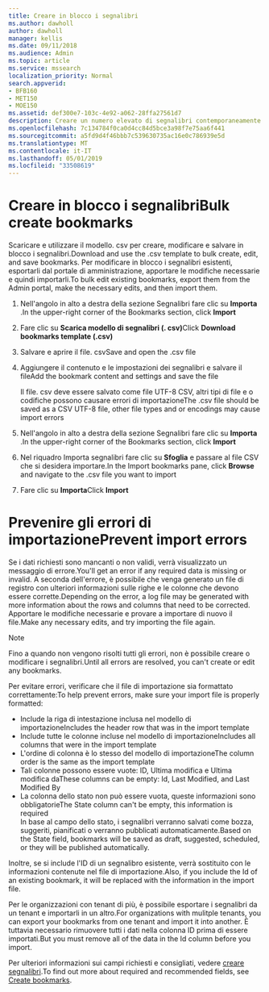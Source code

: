 ```yaml
---
title: Creare in blocco i segnalibri
ms.author: dawholl
author: dawholl
manager: kellis
ms.date: 09/11/2018
ms.audience: Admin
ms.topic: article
ms.service: mssearch
localization_priority: Normal
search.appverid:
- BFB160
- MET150
- MOE150
ms.assetid: def300e7-103c-4e92-a062-28ffa27561d7
description: Creare un numero elevato di segnalibri contemporaneamente con gli strumenti di importazione per il portale di amministrazione di Microsoft Search
ms.openlocfilehash: 7c134784f0ca0d4cc84d5bce3a98f7e75aa6f441
ms.sourcegitcommit: a5fd9d4f46bbb7c539630735ac16e0c786939e5d
ms.translationtype: MT
ms.contentlocale: it-IT
ms.lasthandoff: 05/01/2019
ms.locfileid: "33508619"
---
```

# <a name="bulk-create-bookmarks"></a><span data-ttu-id="1c2df-103">Creare in blocco i segnalibri</span><span class="sxs-lookup"><span data-stu-id="1c2df-103">Bulk create bookmarks</span></span>

<span data-ttu-id="1c2df-104">Scaricare e utilizzare il modello. csv per creare, modificare e salvare in blocco i segnalibri.</span><span class="sxs-lookup"><span data-stu-id="1c2df-104">Download and use the .csv template to bulk create, edit, and save bookmarks.</span></span> <span data-ttu-id="1c2df-105">Per modificare in blocco i segnalibri esistenti, esportarli dal portale di amministrazione, apportare le modifiche necessarie e quindi importarli.</span><span class="sxs-lookup"><span data-stu-id="1c2df-105">To bulk edit existing bookmarks, export them from the Admin portal, make the necessary edits, and then import them.</span></span>
  
1. <span data-ttu-id="1c2df-106">Nell'angolo in alto a destra della sezione Segnalibri fare clic su **Importa** .</span><span class="sxs-lookup"><span data-stu-id="1c2df-106">In the upper-right corner of the Bookmarks section, click **Import**</span></span>
    
2. <span data-ttu-id="1c2df-107">Fare clic su **Scarica modello di segnalibri (. csv)**</span><span class="sxs-lookup"><span data-stu-id="1c2df-107">Click **Download bookmarks template (.csv)**</span></span>
    
3. <span data-ttu-id="1c2df-108">Salvare e aprire il file. csv</span><span class="sxs-lookup"><span data-stu-id="1c2df-108">Save and open the .csv file</span></span>
    
4. <span data-ttu-id="1c2df-109">Aggiungere il contenuto e le impostazioni dei segnalibri e salvare il file</span><span class="sxs-lookup"><span data-stu-id="1c2df-109">Add the bookmark content and settings and save the file</span></span>

    <span data-ttu-id="1c2df-110">Il file. csv deve essere salvato come file UTF-8 CSV, altri tipi di file e o codifiche possono causare errori di importazione</span><span class="sxs-lookup"><span data-stu-id="1c2df-110">The .csv file should be saved as a CSV UTF-8 file, other file types and or encodings may cause import errors</span></span>
    
5. <span data-ttu-id="1c2df-111">Nell'angolo in alto a destra della sezione Segnalibri fare clic su **Importa** .</span><span class="sxs-lookup"><span data-stu-id="1c2df-111">In the upper-right corner of the Bookmarks section, click **Import**</span></span>
    
6. <span data-ttu-id="1c2df-112">Nel riquadro Importa segnalibri fare clic su **Sfoglia** e passare al file CSV che si desidera importare.</span><span class="sxs-lookup"><span data-stu-id="1c2df-112">In the Import bookmarks pane, click **Browse** and navigate to the .csv file you want to import</span></span> 
    
7. <span data-ttu-id="1c2df-113">Fare clic su **Importa**</span><span class="sxs-lookup"><span data-stu-id="1c2df-113">Click **Import**</span></span>

# <a name="prevent-import-errors"></a><span data-ttu-id="1c2df-114">Prevenire gli errori di importazione</span><span class="sxs-lookup"><span data-stu-id="1c2df-114">Prevent import errors</span></span>      
<span data-ttu-id="1c2df-115">Se i dati richiesti sono mancanti o non validi, verrà visualizzato un messaggio di errore.</span><span class="sxs-lookup"><span data-stu-id="1c2df-115">You'll get an error if any required data is missing or invalid.</span></span> <span data-ttu-id="1c2df-116">A seconda dell'errore, è possibile che venga generato un file di registro con ulteriori informazioni sulle righe e le colonne che devono essere corrette.</span><span class="sxs-lookup"><span data-stu-id="1c2df-116">Depending on the error, a log file may be generated with more information about the rows and columns that need to be corrected.</span></span> <span data-ttu-id="1c2df-117">Apportare le modifiche necessarie e provare a importare di nuovo il file.</span><span class="sxs-lookup"><span data-stu-id="1c2df-117">Make any necessary edits, and try importing the file again.</span></span>

> [!NOTE]
> <span data-ttu-id="1c2df-118">Fino a quando non vengono risolti tutti gli errori, non è possibile creare o modificare i segnalibri.</span><span class="sxs-lookup"><span data-stu-id="1c2df-118">Until all errors are resolved, you can't create or edit any bookmarks.</span></span> 

<span data-ttu-id="1c2df-119">Per evitare errori, verificare che il file di importazione sia formattato correttamente:</span><span class="sxs-lookup"><span data-stu-id="1c2df-119">To help prevent errors, make sure your import file is properly formatted:</span></span>
- <span data-ttu-id="1c2df-120">Include la riga di intestazione inclusa nel modello di importazione</span><span class="sxs-lookup"><span data-stu-id="1c2df-120">Includes the header row that was in the import template</span></span>
- <span data-ttu-id="1c2df-121">Include tutte le colonne incluse nel modello di importazione</span><span class="sxs-lookup"><span data-stu-id="1c2df-121">Includes all columns that were in the import template</span></span>
- <span data-ttu-id="1c2df-122">L'ordine di colonna è lo stesso del modello di importazione</span><span class="sxs-lookup"><span data-stu-id="1c2df-122">The column order is the same as the import template</span></span>
- <span data-ttu-id="1c2df-123">Tali colonne possono essere vuote: ID, Ultima modifica e Ultima modifica da</span><span class="sxs-lookup"><span data-stu-id="1c2df-123">These columns can be empty: Id, Last Modified, and Last Modified By</span></span>
- <span data-ttu-id="1c2df-124">La colonna dello stato non può essere vuota, queste informazioni sono obbligatorie</span><span class="sxs-lookup"><span data-stu-id="1c2df-124">The State column can't be empty, this information is required</span></span>  
<span data-ttu-id="1c2df-125">In base al campo dello stato, i segnalibri verranno salvati come bozza, suggeriti, pianificati o verranno pubblicati automaticamente.</span><span class="sxs-lookup"><span data-stu-id="1c2df-125">Based on the State field, bookmarks will be saved as draft, suggested, scheduled, or they will be published automatically.</span></span>

<span data-ttu-id="1c2df-126">Inoltre, se si include l'ID di un segnalibro esistente, verrà sostituito con le informazioni contenute nel file di importazione.</span><span class="sxs-lookup"><span data-stu-id="1c2df-126">Also, if you include the Id of an existing bookmark, it will be replaced with the information in the import file.</span></span>

<span data-ttu-id="1c2df-127">Per le organizzazioni con tenant di più, è possibile esportare i segnalibri da un tenant e importarli in un altro.</span><span class="sxs-lookup"><span data-stu-id="1c2df-127">For organizations with mulitple tenants, you can export your bookmarks from one tenant and import it into another.</span></span> <span data-ttu-id="1c2df-128">È tuttavia necessario rimuovere tutti i dati nella colonna ID prima di essere importati.</span><span class="sxs-lookup"><span data-stu-id="1c2df-128">But you must remove all of the data in the Id column before you import.</span></span>

<span data-ttu-id="1c2df-129">Per ulteriori informazioni sui campi richiesti e consigliati, vedere [creare segnalibri](create-bookmarks.md).</span><span class="sxs-lookup"><span data-stu-id="1c2df-129">To find out more about required and recommended fields, see [Create bookmarks](create-bookmarks.md).</span></span>
